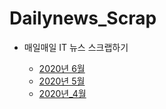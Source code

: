 # Dailynews_Scrap

  - 매일매일 IT 뉴스 스크랩하기
  
    - [2020년 6월](https://github.com/wjdrhkd456/Dailynews_Scrap/blob/master/2020%EB%85%84_6%EC%9B%94.md)
    - [2020년 5월](https://github.com/wjdrhkd456/Dailynews_Scrap/blob/master/2020%EB%85%84_5%EC%9B%94.md)
    - [2020년_4월](https://github.com/wjdrhkd456/Dailynews_Scrap/blob/master/2020%EB%85%84_4%EC%9B%94.md)

      

